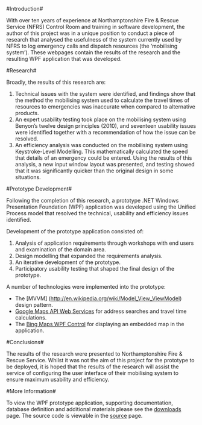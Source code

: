 #Introduction#

With over ten years of experience at Northamptonshire Fire & Rescue Service (NFRS) Control Room and training in software development, the author of this project was in a unique position to conduct a piece of research that analysed the usefulness of the system currently used by NFRS to log emergency calls and dispatch resources (the ‘mobilising system’).  These webpages contain the results of the research and the resulting WPF application that was developed.

#Research#

Broadly, the results of this research are:

1. Technical issues with the system were identified, and findings show that the method the mobilising system used to calculate the travel times of resources to emergencies was inaccurate when compared to alternative products.  
2. An expert usability testing took place on the mobilising system using Benyon’s twelve design principles (2010), and seventeen usability issues were identified together with a recommendation of how the issue can be resolved.
3. An efficiency analysis was conducted on the mobilising system using Keystroke-Level Modelling.  This mathematically calculated the speed that details of an emergency could be entered.  Using the results of this analysis, a new input window layout was presented, and testing showed that it was significantly quicker than the original design in some situations. 

#Prototype Development#

Following the completion of this research, a prototype .NET Windows Presentation Foundation (WPF) application was developed using the Unified Process model that resolved the technical, usability and efficiency issues identified.

Development of the prototype application consisted of:

1. Analysis of application requirements through workshops with end users and examination of the domain area. 
2. Design modelling that expanded the requirements analysis.
3. An iterative development of the prototype.
4. Participatory usability testing that shaped the final design of the prototype.

A number of technologies were implemented into the prototype:

- The [MVVM] (http://en.wikipedia.org/wiki/Model_View_ViewModel) design pattern.
- [Google Maps API Web Services](https://developers.google.com/maps/documentation/webservices/) for address searches and travel time calculations.
- The [Bing Maps WPF Control](http://msdn.microsoft.com/en-GB/library/hh750210.aspx) for displaying an embedded map in the application.

#Conclusions#

The results of the research were presented to Northamptonshire Fire & Rescue Service.  Whilst it was not the aim of this project for the prototype to be deployed, it is hoped that the results of the research will assist the service of configuring the user interface of their mobilising system to ensure maximum usability and efficiency.

#More Information#

To view the WPF prototype application, supporting documentation, database definition and additional materials please see the [downloads](https://bitbucket.org/sstanford/optimising-fire-service-emergency-call-handling-and-resource/downloads) page.  The source code is viewable in the [source](https://bitbucket.org/sstanford/optimising-fire-service-emergency-call-handling-and-resource/src) page.